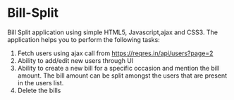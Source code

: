 # Bill-Split
Bill Split application using simple HTML5, Javascript,ajax and CSS3. 
The application helps you to perform the following tasks:
1. Fetch users using ajax call from https://reqres.in/api/users?page=2
2. Ability to add/edit new users through UI
3. Ability to create a new bill for a specific occasion and mention the bill amount. The bill amount can be split amongst the users that are present in the users list.
4. Delete the bills







